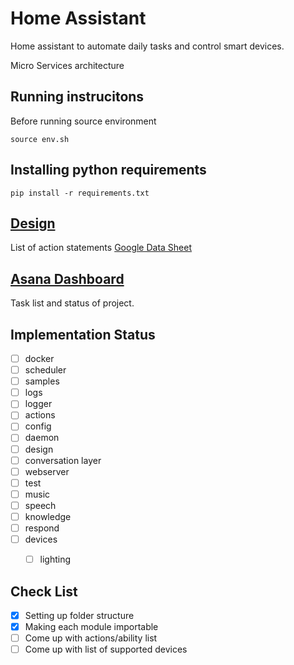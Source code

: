 # Home Assistant
Home assistant to automate daily tasks and control smart devices.

Micro Services architecture

## Running instrucitons
Before running source environment
    
    source env.sh

## Installing python requirements
    
    pip install -r requirements.txt

## [Design](https://github.com/naren-m/home_assistant/tree/master/design)
List of action statements [Google Data Sheet](https://docs.google.com/spreadsheets/d/10Gv-fn5q7PAu1UqpnfmifxHsyIDZredYZ4RxdRXsEfk/edit#gid=0)

## [Asana Dashboard](https://app.asana.com/0/232558902046099/board)
Task list and status of project.

## Implementation Status
- [ ] docker
- [ ] scheduler
- [ ] samples
- [ ] logs
- [ ] logger
- [ ] actions
- [ ] config
- [ ] daemon
- [ ] design
- [ ] conversation layer
- [ ] webserver
- [ ] test
- [ ] music
- [ ] speech
- [ ] knowledge
- [ ] respond
- [ ] devices
	- [ ] lighting


## Check List
- [x] Setting up folder structure
- [x] Making each module importable
- [ ] Come up with actions/ability list
- [ ] Come up with list of supported devices

